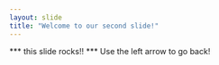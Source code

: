 ```yaml
---
layout: slide
title: "Welcome to our second slide!"
---
```

*** this slide rocks!! ***
Use the left arrow to go back!
